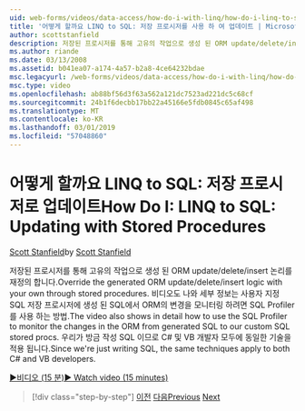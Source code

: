 ```yaml
---
uid: web-forms/videos/data-access/how-do-i-with-linq/how-do-i-linq-to-sql-updating-with-stored-procedures
title: '어떻게 할까요 LINQ to SQL: 저장 프로시저를 사용 하 여 업데이트 | Microsoft Docs'
author: scottstanfield
description: 저장된 프로시저를 통해 고유의 작업으로 생성 된 ORM update/delete/insert 논리를 재정의 합니다. 비디오 방법도 자세히 SQL Profiler를 사용 하는 중...
ms.author: riande
ms.date: 03/13/2008
ms.assetid: b041ea07-a174-4a57-b2a8-4ce64232bdae
msc.legacyurl: /web-forms/videos/data-access/how-do-i-with-linq/how-do-i-linq-to-sql-updating-with-stored-procedures
msc.type: video
ms.openlocfilehash: ab88bf56d3f63a562a121dc7523ad221dc5c68cf
ms.sourcegitcommit: 24b1f6decbb17bb22a45166e5fdb0845c65af498
ms.translationtype: MT
ms.contentlocale: ko-KR
ms.lasthandoff: 03/01/2019
ms.locfileid: "57048860"
---
```

<a name="how-do-i-linq-to-sql-updating-with-stored-procedures"></a><span data-ttu-id="c98a4-104">어떻게 할까요 LINQ to SQL: 저장 프로시저로 업데이트</span><span class="sxs-lookup"><span data-stu-id="c98a4-104">How Do I: LINQ to SQL: Updating with Stored Procedures</span></span>
====================
<span data-ttu-id="c98a4-105">[Scott Stanfield](https://github.com/scottstanfield)</span><span class="sxs-lookup"><span data-stu-id="c98a4-105">by [Scott Stanfield](https://github.com/scottstanfield)</span></span>

<span data-ttu-id="c98a4-106">저장된 프로시저를 통해 고유의 작업으로 생성 된 ORM update/delete/insert 논리를 재정의 합니다.</span><span class="sxs-lookup"><span data-stu-id="c98a4-106">Override the generated ORM update/delete/insert logic with your own through stored procedures.</span></span> <span data-ttu-id="c98a4-107">비디오도 나와 세부 정보는 사용자 지정 SQL 저장 프로시저에 생성 된 SQL에서 ORM의 변경을 모니터링 하려면 SQL Profiler를 사용 하는 방법.</span><span class="sxs-lookup"><span data-stu-id="c98a4-107">The video also shows in detail how to use the SQL Profiler to monitor the changes in the ORM from generated SQL to our custom SQL stored procs.</span></span> <span data-ttu-id="c98a4-108">우리가 방금 작성 SQL 이므로 C# 및 VB 개발자 모두에 동일한 기술을 적용 됩니다.</span><span class="sxs-lookup"><span data-stu-id="c98a4-108">Since we're just writing SQL, the same techniques apply to both C# and VB developers.</span></span>

[<span data-ttu-id="c98a4-109">&#9654;비디오 (15 분)</span><span class="sxs-lookup"><span data-stu-id="c98a4-109">&#9654; Watch video (15 minutes)</span></span>](https://channel9.msdn.com/Blogs/ASP-NET-Site-Videos/how-do-i-linq-to-sql-updating-with-stored-procedures)

> [!div class="step-by-step"]
> <span data-ttu-id="c98a4-110">[이전](how-do-i-linq-to-sql-using-stored-procedures.md)
> [다음](how-do-i-linq-to-sql-executing-arbitrary-sql.md)</span><span class="sxs-lookup"><span data-stu-id="c98a4-110">[Previous](how-do-i-linq-to-sql-using-stored-procedures.md)
[Next](how-do-i-linq-to-sql-executing-arbitrary-sql.md)</span></span>
